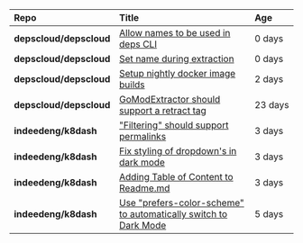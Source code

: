 |**Repo**|**Title**|**Age**|
|:----|:----|:----|
|**depscloud/depscloud**|[Allow names to be used in deps CLI](https://github.com/depscloud/depscloud/issues/100)|0&nbsp;days|
|**depscloud/depscloud**|[Set name during extraction](https://github.com/depscloud/depscloud/issues/99)|0&nbsp;days|
|**depscloud/depscloud**|[Setup nightly docker image builds](https://github.com/depscloud/depscloud/issues/97)|2&nbsp;days|
|**depscloud/depscloud**|[GoModExtractor should support a retract tag](https://github.com/depscloud/depscloud/issues/69)|23&nbsp;days|
|**indeedeng/k8dash**|["Filtering" should support permalinks](https://github.com/indeedeng/k8dash/issues/153)|3&nbsp;days|
|**indeedeng/k8dash**|[Fix styling of dropdown's in dark mode](https://github.com/indeedeng/k8dash/issues/152)|3&nbsp;days|
|**indeedeng/k8dash**|[Adding Table of Content to Readme.md](https://github.com/indeedeng/k8dash/issues/151)|3&nbsp;days|
|**indeedeng/k8dash**|[Use "prefers-color-scheme" to automatically switch to Dark Mode](https://github.com/indeedeng/k8dash/issues/144)|5&nbsp;days|